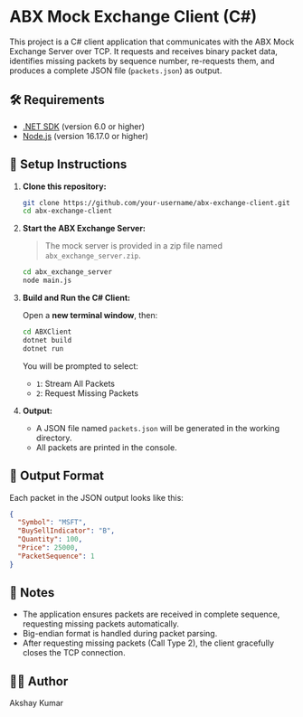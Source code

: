 # ABX Mock Exchange Client (C#)

This project is a C# client application that communicates with the ABX Mock Exchange Server over TCP. It requests and receives binary packet data, identifies missing packets by sequence number, re-requests them, and produces a complete JSON file (`packets.json`) as output.

## 🛠 Requirements

- [.NET SDK](https://dotnet.microsoft.com/en-us/download) (version 6.0 or higher)
- [Node.js](https://nodejs.org/) (version 16.17.0 or higher)

## 🚀 Setup Instructions

1. **Clone this repository:**

   ```bash
   git clone https://github.com/your-username/abx-exchange-client.git
   cd abx-exchange-client
   ```

2. **Start the ABX Exchange Server:**

   > The mock server is provided in a zip file named `abx_exchange_server.zip`.

   ```bash
   cd abx_exchange_server
   node main.js
   ```

3. **Build and Run the C# Client:**

   Open a **new terminal window**, then:

   ```bash
   cd ABXClient
   dotnet build
   dotnet run
   ```

   You will be prompted to select:

   - `1`: Stream All Packets
   - `2`: Request Missing Packets

4. **Output:**

   - A JSON file named `packets.json` will be generated in the working directory.
   - All packets are printed in the console.

## 📂 Output Format

Each packet in the JSON output looks like this:

```json
{
  "Symbol": "MSFT",
  "BuySellIndicator": "B",
  "Quantity": 100,
  "Price": 25000,
  "PacketSequence": 1
}
```

## 📌 Notes

- The application ensures packets are received in complete sequence, requesting missing packets automatically.
- Big-endian format is handled during packet parsing.
- After requesting missing packets (Call Type 2), the client gracefully closes the TCP connection.

## 🧑‍💻 Author

Akshay Kumar

